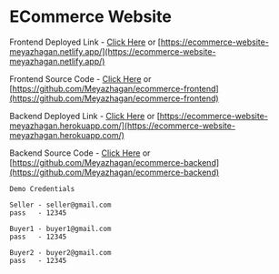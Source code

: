 # ECommerce Website

Frontend Deployed Link - [Click Here](https://ecommerce-website-meyazhagan.netlify.app/) or [https://ecommerce-website-meyazhagan.netlify.app/](https://ecommerce-website-meyazhagan.netlify.app/)

Frontend Source Code - [Click Here](https://github.com/Meyazhagan/ecommerce-frontend) or [https://github.com/Meyazhagan/ecommerce-frontend](https://github.com/Meyazhagan/ecommerce-frontend)

Backend Deployed Link - [Click Here](https://ecommerce-website-meyazhagan.herokuapp.com/) or [https://ecommerce-website-meyazhagan.herokuapp.com/](https://ecommerce-website-meyazhagan.herokuapp.com/)

Backend Source Code - [Click Here](https://github.com/Meyazhagan/ecommerce-backend) or [https://github.com/Meyazhagan/ecommerce-backend](https://github.com/Meyazhagan/ecommerce-backend)


```
Demo Credentials

Seller - seller@gmail.com
pass   - 12345

Buyer1 - buyer1@gmail.com
pass   - 12345

Buyer2 - buyer2@gmail.com
pass   - 12345
```
